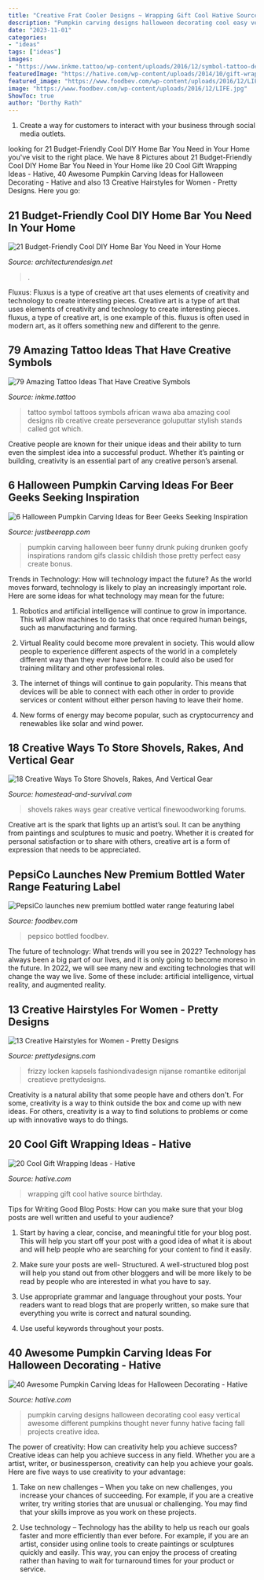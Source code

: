 ```yaml
---
title: "Creative Frat Cooler Designs ~ Wrapping Gift Cool Hative Source Birthday"
description: "Pumpkin carving designs halloween decorating cool easy vertical awesome different pumpkins thought never funny hative facing fall projects creative idea"
date: "2023-11-01"
categories:
- "ideas"
tags: ["ideas"]
images:
- "https://www.inkme.tattoo/wp-content/uploads/2016/12/symbol-tattoo-designs0571.jpg"
featuredImage: "https://hative.com/wp-content/uploads/2014/10/gift-wrapping-ideas/4-cool-gift-wrapping-ideas.jpg"
featured_image: "https://www.foodbev.com/wp-content/uploads/2016/12/LIFE.jpg"
image: "https://www.foodbev.com/wp-content/uploads/2016/12/LIFE.jpg"
ShowToc: true
author: "Dorthy Rath"
---
```



1. Create a way for customers to interact with your business through social media outlets.

	

		
looking for 21 Budget-Friendly Cool DIY Home Bar You Need in Your Home you've visit to the right place. We have 8 Pictures about 21 Budget-Friendly Cool DIY Home Bar You Need in Your Home like 20 Cool Gift Wrapping Ideas - Hative, 40 Awesome Pumpkin Carving Ideas for Halloween Decorating - Hative and also 13 Creative Hairstyles for Women - Pretty Designs. Here you go:
		
    
## 21 Budget-Friendly Cool DIY Home Bar You Need In Your Home

<img loading=lazy src="https://cdn.architecturendesign.net/wp-content/uploads/2015/04/AD-DIY-Home-Bar-21.jpg" onerror="this.onerror=null;this.src='https://tse2.mm.bing.net/th?id=OIP.XwpHCRQO3F6vSTV4U4J0eQHaJ4&amp;pid=15.1';" alt="21 Budget-Friendly Cool DIY Home Bar You Need in Your Home">

_Source: architecturendesign.net_

>. 

	

Fluxus: Fluxus is a type of creative art that uses elements of creativity and technology to create interesting pieces.
Creative art is a type of art that uses elements of creativity and technology to create interesting pieces. fluxus, a type of creative art, is one example of this. fluxus is often used in modern art, as it offers something new and different to the genre.

    
## 79 Amazing Tattoo Ideas That Have Creative Symbols

<img loading=lazy src="https://www.inkme.tattoo/wp-content/uploads/2016/12/symbol-tattoo-designs0571.jpg" onerror="this.onerror=null;this.src='https://tse4.mm.bing.net/th?id=OIP.d9x1fUpd4c0UDBxdyN0XgwHaJ5&amp;pid=15.1';" alt="79 Amazing Tattoo Ideas That Have Creative Symbols">

_Source: inkme.tattoo_

>tattoo symbol tattoos symbols african wawa aba amazing cool designs rib creative create perseverance goluputtar stylish stands called got which. 

	

Creative people are known for their unique ideas and their ability to turn even the simplest idea into a successful product. Whether it’s painting or building, creativity is an essential part of any creative person’s arsenal.

    
## 6 Halloween Pumpkin Carving Ideas For Beer Geeks Seeking Inspiration

<img loading=lazy src="https://cdn2.justwineapp.com/assets/article/2016/09/drunken-pumpkin.jpg" onerror="this.onerror=null;this.src='https://tse4.mm.bing.net/th?id=OIP.P1N02cejSIPQQF9OEdh4OgHaHa&amp;pid=15.1';" alt="6 Halloween Pumpkin Carving Ideas for Beer Geeks Seeking Inspiration">

_Source: justbeerapp.com_

>pumpkin carving halloween beer funny drunk puking drunken goofy inspirations random gifs classic childish those pretty perfect easy create bonus. 

	

Trends in Technology: How will technology impact the future?
As the world moves forward, technology is likely to play an increasingly important role. Here are some ideas for what technology may mean for the future:
1. Robotics and artificial intelligence will continue to grow in importance. This will allow machines to do tasks that once required human beings, such as manufacturing and farming.

2. Virtual Reality could become more prevalent in society. This would allow people to experience different aspects of the world in a completely different way than they ever have before. It could also be used for training military and other professional roles.

3. The internet of things will continue to gain popularity. This means that devices will be able to connect with each other in order to provide services or content without either person having to leave their home.

4. New forms of energy may become popular, such as cryptocurrency and renewables like solar and wind power.

    
## 18 Creative Ways To Store Shovels, Rakes, And Vertical Gear

<img loading=lazy src="http://homestead-and-survival.com/wp-content/uploads/2016/02/16-creative-ways-to-store-shovels-rakes-and-vetical-gear.jpg" onerror="this.onerror=null;this.src='https://tse2.mm.bing.net/th?id=OIP.mwiH79DVAoGu90pMgg3PXwHaMn&amp;pid=15.1';" alt="18 Creative Ways To Store Shovels, Rakes, And Vertical Gear">

_Source: homestead-and-survival.com_

>shovels rakes ways gear creative vertical finewoodworking forums. 

	

Creative art is the spark that lights up an artist’s soul. It can be anything from paintings and sculptures to music and poetry. Whether it is created for personal satisfaction or to share with others, creative art is a form of expression that needs to be appreciated.

    
## PepsiCo Launches New Premium Bottled Water Range Featuring Label

<img loading=lazy src="https://www.foodbev.com/wp-content/uploads/2016/12/LIFE.jpg" onerror="this.onerror=null;this.src='https://tse3.mm.bing.net/th?id=OIP.fvVlow9JdxYvagtqrJvDMgHaEn&amp;pid=15.1';" alt="PepsiCo launches new premium bottled water range featuring label">

_Source: foodbev.com_

>pepsico bottled foodbev. 

	

The future of technology: What trends will you see in 2022?
Technology has always been a big part of our lives, and it is only going to become moreso in the future. In 2022, we will see many new and exciting technologies that will change the way we live. Some of these include: artificial intelligence, virtual reality, and augmented reality.

    
## 13 Creative Hairstyles For Women - Pretty Designs

<img loading=lazy src="https://www.prettydesigns.com/wp-content/uploads/2014/03/Creative-Hairstyles-for-Women-7.jpg" onerror="this.onerror=null;this.src='https://tse2.mm.bing.net/th?id=OIP.Q7EyAU36nZEfOa8w3QunXQHaJ4&amp;pid=15.1';" alt="13 Creative Hairstyles for Women - Pretty Designs">

_Source: prettydesigns.com_

>frizzy locken kapsels fashiondivadesign nijanse romantike editorijal creatieve prettydesigns. 

	

Creativity is a natural ability that some people have and others don't. For some, creativity is a way to think outside the box and come up with new ideas. For others, creativity is a way to find solutions to problems or come up with innovative ways to do things.

    
## 20 Cool Gift Wrapping Ideas - Hative

<img loading=lazy src="https://hative.com/wp-content/uploads/2014/10/gift-wrapping-ideas/4-cool-gift-wrapping-ideas.jpg" onerror="this.onerror=null;this.src='https://tse4.mm.bing.net/th?id=OIP.DM290G5GGwFg2ZJmXLjxnAHaLH&amp;pid=15.1';" alt="20 Cool Gift Wrapping Ideas - Hative">

_Source: hative.com_

>wrapping gift cool hative source birthday. 

	

Tips for Writing Good Blog Posts: How can you make sure that your blog posts are well written and useful to your audience?
1. Start by having a clear, concise, and meaningful title for your blog post. This will help you start off your post with a good idea of what it is about and will help people who are searching for your content to find it easily.
2. Make sure your posts are well- Structured. A well-structured blog post will help you stand out from other bloggers and will be more likely to be read by people who are interested in what you have to say.

3. Use appropriate grammar and language throughout your posts. Your readers want to read blogs that are properly written, so make sure that everything you write is correct and natural sounding.

4. Use useful keywords throughout your posts.

    
## 40 Awesome Pumpkin Carving Ideas For Halloween Decorating - Hative

<img loading=lazy src="https://hative.com/wp-content/uploads/2014/10/pumpkin-carving-ideas/24-pumpkin-family.jpg" onerror="this.onerror=null;this.src='https://tse3.mm.bing.net/th?id=OIP.jUf8mguE0nMboep1QsloMQHaHa&amp;pid=15.1';" alt="40 Awesome Pumpkin Carving Ideas for Halloween Decorating - Hative">

_Source: hative.com_

>pumpkin carving designs halloween decorating cool easy vertical awesome different pumpkins thought never funny hative facing fall projects creative idea. 

	

The power of creativity: How can creativity help you achieve success?
Creative ideas can help you achieve success in any field. Whether you are a artist, writer, or businessperson, creativity can help you achieve your goals. Here are five ways to use creativity to your advantage: 
1. Take on new challenges – When you take on new challenges, you increase your chances of succeeding. For example, if you are a creative writer, try writing stories that are unusual or challenging. You may find that your skills improve as you work on these projects. 

2. Use technology – Technology has the ability to help us reach our goals faster and more efficiently than ever before. For example, if you are an artist, consider using online tools to create paintings or sculptures quickly and easily. This way, you can enjoy the process of creating rather than having to wait for turnaround times for your product or service. 


